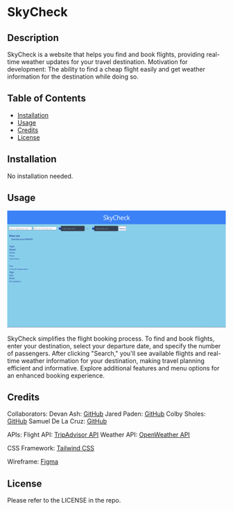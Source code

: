 # SkyCheck

## Description

SkyCheck is a website that helps you find and book flights, providing real-time weather updates for your travel destination. Motivation for development: The ability to find a cheap flight easily and get weather information for the destination while doing so.

## Table of Contents
- [Installation](#installation)
- [Usage](#usage)
- [Credits](#credits)
- [License](#license)

## Installation

No installation needed.

## Usage

![alt text](./assets/Images/Screenshot%202023-10-05%202113002.png)

SkyCheck simplifies the flight booking process. To find and book flights, enter your destination, select your departure date, and specify the number of passengers. After clicking "Search," you'll see available flights and real-time weather information for your destination, making travel planning efficient and informative. Explore additional features and menu options for an enhanced booking experience.

## Credits
Collaborators:
Devan Ash: [GitHub](https://github.com/DAsh365)
Jared Paden: [GitHub](https://github.com/J-T-Paden)
Colby Sholes: [GitHub](https://github.com/Cole-Black-Mane)
Samuel De La Cruz: [GitHub](https://github.com/platano91)

APIs:
Flight API: [TripAdvisor API](https://rapidapi.com/DataCrawler/api/tripadvisor16)
Weather API: [OpenWeather API](https://openweathermap.org)

CSS Framework: [Tailwind CSS](https://tailwindcss.com/)

Wireframe: [Figma](https://www.figma.com/)

## License

Please refer to the LICENSE in the repo.